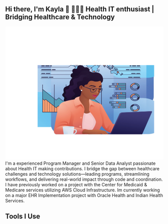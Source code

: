 ## Hi there, I'm Kayla 👋 👩🏿‍💻 Health IT enthusiast | Bridging Healthcare & Technology
<div align="center">
  <img src="https://github.com/kreid191814/kreid191814/blob/main/Shutterstock_2603055635-3.png?raw=true" width="700" />
</div>
I'm a experienced Program Manager and Senior Data Analyst passionate about Health IT making contributions. I bridge the gap between healthcare challenges and technology solutions—leading programs, streamlining workflows, and delivering real-world impact through code and coordination. I have previously worked on a project with the Center for Medicaid & Medicare services utilizing AWS Cloud Infrastructure. Im currently working on a major EHR Implementation project with Oracle Health and Indian Health Services.

## Tools I Use


<!--





-->
